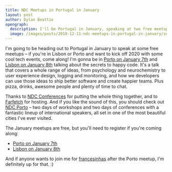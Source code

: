 ```yaml
---
title: NDC Meetups in Portugal in January
layout: post
author: Dylan Beattie
opengraph: 
  description: I'll be Portugal in January, speaking at two free meetups organised by NDC Conferences and hosted by Farfetch - check them out!
  image: /images/posts/2019-12-11-ndc-meetups-in-portugal-in-january/summary_large_image.jpg
---
```

I'm going to be heading out to Portugal in January to speak at some free meetups – if you're 
in Lisbon or Porto and want to kick off 2020 with some cool tech events, come along! I'm gonna be in [Porto on January 7th](https://www.eventbrite.co.uk/e/ndc-meetup-with-dylan-beattie-farfetch-porto-tickets-85068182223) and [Lisbon on January 8th](https://www.eventbrite.co.uk/e/ndc-meetup-with-dylan-beattie-farfetch-lisbon-tickets-85618592515) talking about the secrets to happy code. It's a talk that covers a whole range of ideas, from psychology and neurochemistry to user experience design, logging and monitoring, and how we developers can use those ideas to ship better software and create happier teams. Plus pizza, drinks, awesome people and plenty of time to chat.

Thanks to [NDC Conferences](https://ndc-conferences.com) for putting the whole thing together, and to [Farfetch](https://farfetchtechblog.com/en/) for hosting. And if you like the sound of this, you should check out [NDC Porto](https://ndcporto.com/) – two days of workshops and two days of conferences with a fantastic lineup of international speakers, all set in one of the most beautiful cities I've ever visited.

The January meetups are free, but you'll need to register if you're coming along:

* [Porto on January 7th](https://www.eventbrite.co.uk/e/ndc-meetup-with-dylan-beattie-farfetch-porto-tickets-85068182223)
* [Lisbon on January 8th](https://www.eventbrite.co.uk/e/ndc-meetup-with-dylan-beattie-farfetch-lisbon-tickets-85618592515) 

And if anyone wants to join me for [francesinhas](https://en.wikipedia.org/wiki/Francesinha) after the Porto meetup, I'm definitely up for that. :)